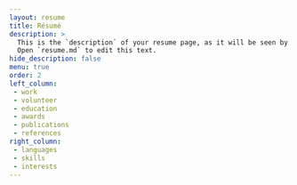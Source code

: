 ```yaml
---
layout: resume
title: Résumé
description: >
  This is the `description` of your resume page, as it will be seen by search engines.
  Open `resume.md` to edit this text.
hide_description: false
menu: true
order: 2
left_column:
 - work
 - volunteer
 - education
 - awards
 - publications
 - references
right_column:
 - languages
 - skills
 - interests
---
```

